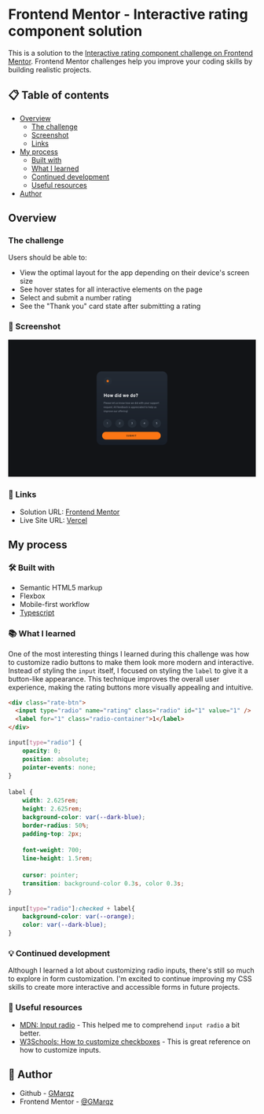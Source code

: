 # Frontend Mentor - Interactive rating component solution

This is a solution to the [Interactive rating component challenge on Frontend Mentor](https://www.frontendmentor.io/challenges/interactive-rating-component-koxpeBUmI). Frontend Mentor challenges help you improve your coding skills by building realistic projects. 

## 📋 Table of contents

- [Overview](#overview)
  - [The challenge](#the-challenge)
  - [Screenshot](#screenshot)
  - [Links](#links)
- [My process](#my-process)
  - [Built with](#built-with)
  - [What I learned](#what-i-learned)
  - [Continued development](#continued-development)
  - [Useful resources](#useful-resources)
- [Author](#author)

## Overview

### The challenge

Users should be able to:

- View the optimal layout for the app depending on their device's screen size
- See hover states for all interactive elements on the page
- Select and submit a number rating
- See the "Thank you" card state after submitting a rating

### 📸 Screenshot

![](./src/images/Screen%20Shot%202025-01-14%20at%2013.33.24.png)

### 🔗 Links

- Solution URL: [Frontend Mentor](https://www.frontendmentor.io/solutions/interactive-rating-component-using-mobile-first-workflow-and-ts-Xc1RIJKMUP)
- Live Site URL: [Vercel](https://interactive-rating-component-gamma-eight.vercel.app)

## My process

### 🛠️ Built with

- Semantic HTML5 markup
- Flexbox
- Mobile-first workflow
- [Typescript](https://www.typescriptlang.org/)

### 📚 What I learned

One of the most interesting things I learned during this challenge was how to customize radio buttons to make them look more modern and interactive. Instead of styling the `input` itself, I focused on styling the `label` to give it a button-like appearance. This technique improves the overall user experience, making the rating buttons more visually appealing and intuitive.

```html
<div class="rate-btn">
  <input type="radio" name="rating" class="radio" id="1" value="1" />
  <label for="1" class="radio-container">1</label>
</div>
```
```css
input[type="radio"] {
    opacity: 0;
    position: absolute;
    pointer-events: none;
}

label {
    width: 2.625rem;
    height: 2.625rem;
    background-color: var(--dark-blue);
    border-radius: 50%;
    padding-top: 2px;

    font-weight: 700;
    line-height: 1.5rem;

    cursor: pointer;
    transition: background-color 0.3s, color 0.3s;
}

input[type="radio"]:checked + label{
    background-color: var(--orange);
    color: var(--dark-blue);
}
```

### 💡 Continued development

Although I learned a lot about customizing radio inputs, there's still so much to explore in form customization. I'm excited to continue improving my CSS skills to create more interactive and accessible forms in future projects.

### 📖 Useful resources

- [MDN: Input radio](https://developer.mozilla.org/en-US/docs/Web/HTML/Element/input/radio) - This helped me to comprehend `input radio` a bit better.
- [W3Schools: How to customize checkboxes](https://www.w3schools.com/howto/howto_css_custom_checkbox.asp ) - This is great reference on how to customize inputs.

## 👤 Author

- Github - [GMarqz](https://github.com/GMarqz)
- Frontend Mentor - [@GMarqz](https://www.frontendmentor.io/profile/GMarqz)
